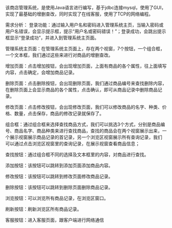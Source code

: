 该商店管理系统，是使用Java语言进行编写，基于jdbc连接mysql，使用了GUI，实现了最基础的增删查改，同时实现了在线客服，使用了TCP的网络编程。

需求分析：
登录功能：通过输入用户名和密码进入管理系统主页，当输入密码或用户名错误，会显示提示框，提示“用户名或密码错误！”；登录成功，会跳出提示框显示“登录成功”，并进入到管理系统主页面。

管理系统主页面：在管理系统主页面上，存在两个视窗，7个按钮，一个组合框，一个文本框，我们通过这些来进行对商品的增删查改。

增加页面：点击增加按钮，会出现增加页面，上面有商品的各个属性，往上面填写内容，点击确定，会增加商品记录。

删除页面：点击删除按钮，会出现删除页面，我们通过商品编号来查找删除内容，在删除页面上会显示商品的各个属性，点击确认，即可从商品记录中删除商品记录。

修改页面：点击修改按钮，会出现修改页面，我们可以修改商品的名字、种类、价格、数量，点击保存，商品的修改记录就保存了。

组合框：通过组合框来选择查找商品方式，我们可以挑选3个方式，分别是商品编号、商品名字、商品种类来进行查找商品，查找的商品会在两个视窗展示出来，一个展示视窗展示商品记录的首记录，另一个浏览区视窗展示所有查询记录，我们
可以通过点击浏览区视窗里的查询记录，在展示视窗查看商品信息；

查找按钮：通过组合框不同的选择及文本框里的内容，对商品进行查找。

添加按钮：该按钮可以跳转到添加页面添加商品内容。

修改按钮：该按钮可以跳转到修改页面修改商品记录。

删除按钮：该按钮可以跳转到删除页面删除商品记录。

浏览按钮：可以浏览所有商品记录，在浏览区窗口。

刷新按钮：刷新浏览区所有商品记录。

客服按钮：进入客服页面，跟客户端进行网络通信

